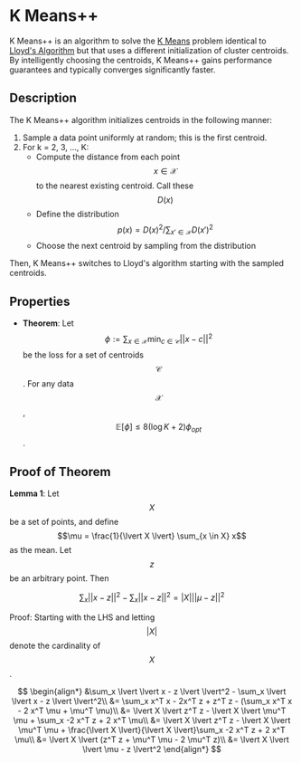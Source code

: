 # K Means++

K Means++ is an algorithm to solve the [K Means](k_means.md) problem identical to
[Lloyd's Algorithm](lloyds_algorithm.md) but that uses a different initialization of 
cluster centroids. By intelligently choosing the centroids, K Means++ gains performance
guarantees and typically converges significantly faster.

## Description

The K Means++ algorithm initializes centroids in the following manner:

1. Sample a data point uniformly at random; this is the first centroid.
2. For k = 2, 3, ..., K:
    - Compute the distance from each point $$x \in \mathcal{X}$$ to the nearest existing centroid.
      Call these $$D(x)$$
    - Define the distribution $$p(x) = D(x)^2 / \sum_{x' \in \mathcal{X}} D(x')^2 $$
    - Choose the next centroid by sampling from the distribution

Then, K Means++ switches to Lloyd's algorithm starting with the sampled centroids.

## Properties

- __Theorem__: Let $$\phi := \sum_{x \in \mathcal{X}} \min_{c \in \mathcal{C}} ||x - c||^2$$
  be the loss for a set of centroids $$\mathcal{C}$$. For any data $$\mathcal{X}$$, 
  $$\mathbb{E}[\phi] \leq 8 (\log K + 2) \phi_{opt}$$.

## Proof of Theorem

__Lemma 1__: Let $$X$$ be a set of points, and define $$\mu = \frac{1}{\lvert X \lvert} \sum_{x \in X} x$$
as the mean. Let $$z$$ be an arbitrary point. Then

$$ \sum_x \lvert \lvert x - z  \lvert \lvert^2 - \sum_x \lvert \lvert x - z  \lvert \lvert^2 = \lvert X \lvert \lvert \lvert \mu - z  \lvert \lvert^2$$

Proof: Starting with the LHS and letting $$\lvert X \lvert$$ denote the cardinality of $$X$$.

$$
\begin{align*}
&\sum_x \lvert \lvert x - z  \lvert \lvert^2 - \sum_x \lvert \lvert x - z  \lvert \lvert^2\\
&= \sum_x x^T x - 2x^T z + z^T z - (\sum_x x^T x - 2 x^T \mu + \mu^T \mu)\\
&= \lvert X \lvert z^T z - \lvert X \lvert \mu^T \mu + \sum_x -2 x^T z + 2 x^T \mu\\
&= \lvert X \lvert z^T z - \lvert X \lvert \mu^T \mu + \frac{\lvert X \lvert}{\lvert X \lvert}\sum_x -2 x^T z + 2 x^T \mu\\
&= \lvert X \lvert (z^T z + \mu^T \mu - 2 \mu^T z)\\
&= \lvert X \lvert \lvert \mu - z \lvert^2
\end{align*}
$$

